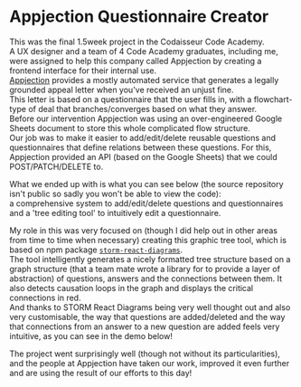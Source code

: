# Appjection Questionnaire Creator

This was the final 1.5week project in the Codaisseur Code Academy.  
A UX designer and a team of 4 Code Academy graduates, including me, were assigned to help this company called Appjection by creating a frontend interface for their internal use.  
[Appjection](https://www.appjection.com) provides a mostly automated service that generates a legally grounded appeal letter when you've received an unjust fine.  
This letter is based on a questionnaire that the user fills in, with a flowchart-type of deal that branches/converges based on what they answer.  
Before our intervention Appjection was using an over-engineered Google Sheets document to store this whole complicated flow structure.  
Our job was to make it easier to add/edit/delete reusable questions and questionnaires that define relations between these questions. For this, Appjection provided an API (based on the Google Sheets) that we could POST/PATCH/DELETE to.

What we ended up with is what you can see below (the source repository isn't public so sadly you won't be able to view the code):  
a comprehensive system to add/edit/delete questions and questionnaires and a 'tree editing tool' to intuitively edit a questionnaire.  

My role in this was very focused on (though I did help out in other areas from time to time when necessary) creating this graphic tree tool, which is based on npm package [`storm-react-diagrams`](https://www.npmjs.com/package/storm-react-diagrams).  
The tool intelligently generates a nicely formatted tree structure based on a graph structure (that a team mate wrote a library for to provide a layer of abstraction) of questions, answers and the connections between them. It also detects causation loops in the graph and displays the critical connections in red.  
And thanks to STORM React Diagrams being very well thought out and also very customisable, the way that questions are added/deleted and the way that connections from an answer to a new question are added feels very intuitive, as you can see in the demo below!

The project went surprisingly well (though not without its particularities), and the people at Appjection have taken our work, improved it even further and are using the result of our efforts to this day!